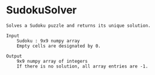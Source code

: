 # SudokuSolver
    Solves a Sudoku puzzle and returns its unique solution.

    Input
        Sudoku : 9x9 numpy array
        Empty cells are designated by 0.

    Output
        9x9 numpy array of integers
        If there is no solution, all array entries are -1.
